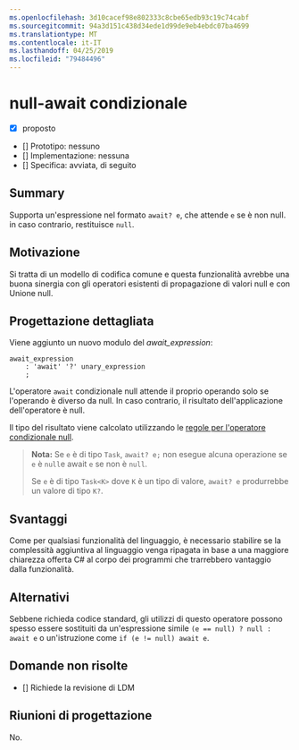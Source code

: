 ```yaml
---
ms.openlocfilehash: 3d10cacef98e802333c8cbe65edb93c19c74cabf
ms.sourcegitcommit: 94a3d151c438d34ede1d99de9eb4ebdc07ba4699
ms.translationtype: MT
ms.contentlocale: it-IT
ms.lasthandoff: 04/25/2019
ms.locfileid: "79484496"
---
```

# <a name="null-conditional-await"></a>null-await condizionale

* [x] proposto
* [] Prototipo: nessuno
* [] Implementazione: nessuna
* [] Specifica: avviata, di seguito

## <a name="summary"></a>Summary
[summary]: #summary

Supporta un'espressione nel formato `await? e`, che attende `e` se è non null. in caso contrario, restituisce `null`.

## <a name="motivation"></a>Motivazione
[motivation]: #motivation

Si tratta di un modello di codifica comune e questa funzionalità avrebbe una buona sinergia con gli operatori esistenti di propagazione di valori null e con Unione null.

## <a name="detailed-design"></a>Progettazione dettagliata
[design]: #detailed-design

Viene aggiunto un nuovo modulo del *await_expression*:

```antlr
await_expression
    : 'await' '?' unary_expression
    ;
```

L'operatore `await` condizionale null attende il proprio operando solo se l'operando è diverso da null. In caso contrario, il risultato dell'applicazione dell'operatore è null.

Il tipo del risultato viene calcolato utilizzando le [regole per l'operatore condizionale null](https://github.com/dotnet/csharplang/blob/master/spec/expressions.md#null-conditional-operator).

> **Nota:** Se `e` è di tipo `Task`, `await? e;` non esegue alcuna operazione se `e` è `null`e await `e` se non è `null`.
>
> Se `e` è di tipo `Task<K>` dove `K` è un tipo di valore, `await? e` produrrebbe un valore di tipo `K?`.

## <a name="drawbacks"></a>Svantaggi
[drawbacks]: #drawbacks

Come per qualsiasi funzionalità del linguaggio, è necessario stabilire se la complessità aggiuntiva al linguaggio venga ripagata in base a una maggiore chiarezza offerta C# al corpo dei programmi che trarrebbero vantaggio dalla funzionalità.

## <a name="alternatives"></a>Alternativi
[alternatives]: #alternatives

Sebbene richieda codice standard, gli utilizzi di questo operatore possono spesso essere sostituiti da un'espressione simile `(e == null) ? null : await e` o un'istruzione come `if (e != null) await e`.

## <a name="unresolved-questions"></a>Domande non risolte
[unresolved]: #unresolved-questions

- [] Richiede la revisione di LDM

## <a name="design-meetings"></a>Riunioni di progettazione

No.
